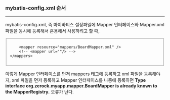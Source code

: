 <h3>mybatis-config.xml 순서</h3>
<hr>

<p>
    mybatis-config.xml, 즉 마이바티스 설정파일에 Mapper 인터페이스와 Mapper.xml 파일을 동시에 등록해서 혼용해서 사용하려고 할 때, 
</p>
<fieldset>
    <mappers>
    	<mapper class="org.zerock.myapp.mapper.BoardMapper" />
        <!-- <package name="" />      -->
    
        <mapper resource="mappers/BoardMapper.xml" />
        <!-- <mapper url=""/> -->        
    </mappers>
</fieldset>
<p>
    이렇게 Mapper 인터페이스를 먼저 mappers 태그에 등록하고 xml 파일을 등록해야지, xml 파일을 먼저 등록하고 Mapper 인터페이스를 나중에 등록하면 
    <b>Type interface org.zerock.myapp.mapper.BoardMapper is already known to the MapperRegistry.</b> 
    오류가 난다.
</p>